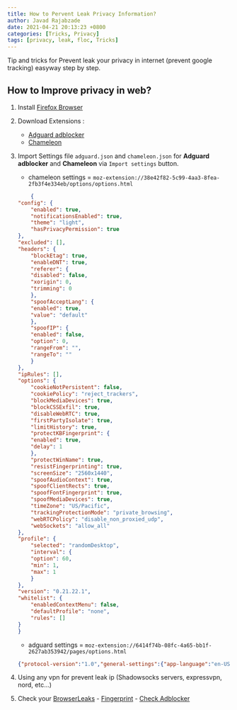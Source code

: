 ```yaml
---
title: How to Pervent Leak Privacy Information?
author: Javad Rajabzade
date: 2021-04-21 20:13:23 +0800
categories: [Tricks, Privacy]
tags: [privacy, leak, floc, Tricks]
---
```


Tip and tricks for Prevent leak your privacy in internet (prevent google tracking) easyway step by step.

## How to Improve privacy in web?
1. Install [Firefox Browser](https://www.mozilla.org/en-US/firefox/all/)

2. Download Extensions :
    - [Adguard adblocker](https://addons.mozilla.org/en-US/firefox/addon/adguard-adblocker/)
    - [Chameleon](https://addons.mozilla.org/en-US/firefox/addon/chameleon-ext/)

3. Import Settings file `adguard.json` and `chameleon.json` for **Adguard adblocker** and **Chameleon** via `Import settings` button.

    - chameleon settings = `moz-extension://38e42f82-5c99-4aa3-8fea-2fb3f4e334eb/options/options.html`

    ```json
        {
    "config": {
        "enabled": true,
        "notificationsEnabled": true,
        "theme": "light",
        "hasPrivacyPermission": true
    },
    "excluded": [],
    "headers": {
        "blockEtag": true,
        "enableDNT": true,
        "referer": {
        "disabled": false,
        "xorigin": 0,
        "trimming": 0
        },
        "spoofAcceptLang": {
        "enabled": true,
        "value": "default"
        },
        "spoofIP": {
        "enabled": false,
        "option": 0,
        "rangeFrom": "",
        "rangeTo": ""
        }
    },
    "ipRules": [],
    "options": {
        "cookieNotPersistent": false,
        "cookiePolicy": "reject_trackers",
        "blockMediaDevices": true,
        "blockCSSExfil": true,
        "disableWebRTC": true,
        "firstPartyIsolate": true,
        "limitHistory": true,
        "protectKBFingerprint": {
        "enabled": true,
        "delay": 1
        },
        "protectWinName": true,
        "resistFingerprinting": true,
        "screenSize": "2560x1440",
        "spoofAudioContext": true,
        "spoofClientRects": true,
        "spoofFontFingerprint": true,
        "spoofMediaDevices": true,
        "timeZone": "US/Pacific",
        "trackingProtectionMode": "private_browsing",
        "webRTCPolicy": "disable_non_proxied_udp",
        "webSockets": "allow_all"
    },
    "profile": {
        "selected": "randomDesktop",
        "interval": {
        "option": 60,
        "min": 1,
        "max": 1
        }
    },
    "version": "0.21.22.1",
    "whitelist": {
        "enabledContextMenu": false,
        "defaultProfile": "none",
        "rules": []
    }
    }
    ```
    
    - adguard settings = `moz-extension://6414f74b-08fc-4a65-bb1f-2627ab353942/pages/options.html`

    ```json
    {"protocol-version":"1.0","general-settings":{"app-language":"en-US","allow-acceptable-ads":true,"show-blocked-ads-count":true,"autodetect-filters":true,"safebrowsing-enabled":true,"filters-update-period":21600000},"extension-specific-settings":{"use-optimized-filters":true,"collect-hits-count":false,"show-context-menu":false,"show-info-about-adguard":true,"show-app-updated-info":true},"filters":{"enabled-groups":[1,2,3,4,5,6,7,0],"enabled-filters":[208,10,13,14,16,1,224,2,3,4,6,7,8,9,102,103,104,105,106,107,108,109,110,111,112,113,114,115,118,119,120,121,122,123,201,202,203,206,210,212,213,214,216,217,218,220,221,222,223,226,227,228,230,231,232,233,234,235,236,237,238,243,244,245,246,247,11,101,207,215,242,15,204,225,229,5,239,240,241,219,249],"custom-filters":[],"user-filter":{"rules":"soft98.ir###a7d5x-header > a.a7d5x-link > img.a7d5x-image\nsoft98.ir###a7d5x-header > a.a7d5x-link > img.a7d5x-image\nsoft98.ir###a7d5x-s1pecial > div.a7d5x__inner > section.card:first-child\nsoft98.ir###sid2ebar > section.card:first-child\n##.a7d5x-image\n###a7d5x-s1pecial > div.a7d5x__inner\nmoeinsoft.com#@#.mc4wp-form","disabled-rules":""},"whitelist":{"inverted":false,"domains":[],"inverted-domains":[]}}}
    ```

4. Using any vpn for prevent leak ip (Shadowsocks servers, expressvpn, nord, etc...)

5. Check your [BrowserLeaks](https://browserleaks.com) - [Fingerprint](https://amiunique.org) - [Check Adblocker](https://adblock-tester.com)